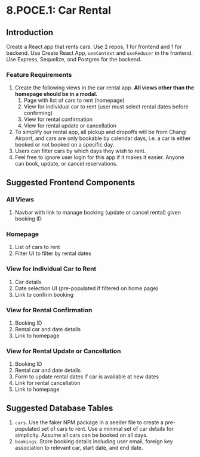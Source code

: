 # 8.POCE.1: Car Rental

## Introduction

Create a React app that rents cars. Use 2 repos, 1 for frontend and 1 for backend. Use Create React App, `useContext` and `useReducer` in the frontend. Use Express, Sequelize, and Postgres for the backend.

### Feature Requirements

1. Create the following views in the car rental app. **All views other than the homepage should be in a modal.**
   1. Page with list of cars to rent \(homepage\)
   2. View for individual car to rent \(user must select rental dates before confirming\)
   3. View for rental confirmation
   4. View for rental update or cancellation
2. To simplify our rental app, all pickup and dropoffs will be from Changi Airport, and cars are only bookable by calendar days, i.e. a car is either booked or not booked on a specific day.
3. Users can filter cars by which days they wish to rent.
4. Feel free to ignore user login for this app if it makes it easier. Anyone can book, update, or cancel reservations.

## Suggested Frontend Components

### All Views

1. Navbar with link to manage booking \(update or cancel rental\) given booking ID

### Homepage

1. List of cars to rent
2. Filter UI to filter by rental dates

### View for Individual Car to Rent

1. Car details
2. Date selection UI \(pre-populated if filtered on home page\)
3. Link to confirm booking

### View for Rental Confirmation

1. Booking ID
2. Rental car and date details
3. Link to homepage

### View for Rental Update or Cancellation

1. Booking ID
2. Rental car and date details
3. Form to update rental dates if car is available at new dates
4. Link for rental cancellation
5. Link to homepage

## Suggested Database Tables

1. `cars`. Use the faker NPM package in a seeder file to create a pre-populated set of cars to rent. Use a minimal set of car details for simplicity. Assume all cars can be booked on all days.
2. `bookings`. Store booking details including user email, foreign key association to relevant car, start date, and end date.

